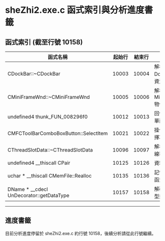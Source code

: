 # sheZhi2.exe.c 函式索引與分析進度書籤

## 函式索引 (截至行號 10158)

| 函式名稱                                             | 起始行 | 結束行 | 簡要說明                      |
|---------------------------------------------------|--------|--------|---------------------------|
| CDockBar::~CDockBar                                | 10003  | 10004  | 解構函式，釋放 DockBar 相關資源  |
| CMiniFrameWnd::~CMiniFrameWnd                      | 10005  | 10006  | 解構函式，釋放 MiniFrameWnd 物件 |
| undefined4 thunk_FUN_008296f0                      | 10012  | 10013  | 回傳固定值的簡單函式              |
| CMFCToolBarComboBoxButton::SelectItem              | 10021  | 10022  | 操作下拉選單選擇項目               |
| CThreadSlotData::~CThreadSlotData                   | 10096  | 10097  | 解構函式，釋放線程槽資料            |
| undefined4 __thiscall CPair                         | 10125  | 10126  | 資料配對函式                   |
| uchar * __thiscall CMemFile::Realloc                | 10135  | 10136  | 記憶體重新分配函式                |
| DName * __cdecl UnDecorator::getDataType            | 10157  | 10158  | 解碼器取得資料型態函式             |

---

## 進度書籤

目前分析進度停留於 sheZhi2.exe.c 約行號 10158，後續分析請從此行號繼續。
